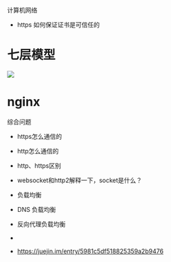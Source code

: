  计算机网络

* https 如何保证证书是可信任的

# 七层模型


![]({$WP_ASSETS}/1555b7dc63ea20756d28c7b07f0d0017.png)



# nginx

综合问题

* https怎么通信的

* http怎么通信的

* http、https区别

* websocket和http2解释一下，socket是什么？

* 负载均衡

* DNS 负载均衡

* 反向代理负载均衡

* 

* https://juejin.im/entry/5981c5df518825359a2b9476
